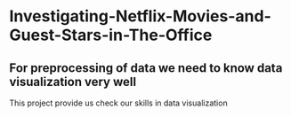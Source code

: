 # Investigating-Netflix-Movies-and-Guest-Stars-in-The-Office
## For preprocessing of data we need to know data visualization very well 
This project provide us check our skills in data visualization
